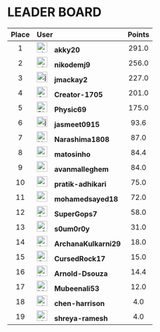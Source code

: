 
# **LEADER BOARD**

| **Place** | **User** | **Points** |
| :-------: | :------- | :------: |
| 1 | <img src="https://avatars.githubusercontent.com/u/126786356?v=4" alt="akky20" width="24" height="24">&emsp;**akky20** | 291.0 |
| 2 | <img src="https://avatars.githubusercontent.com/u/54469384?v=4" alt="nikodemj9" width="24" height="24">&emsp;**nikodemj9** | 256.0 |
| 3 | <img src="https://avatars.githubusercontent.com/u/5486901?v=4" alt="jmackay2" width="24" height="24">&emsp;**jmackay2** | 227.0 |
| 4 | <img src="https://avatars.githubusercontent.com/u/172131969?v=4" alt="Creator-1705" width="24" height="24">&emsp;**Creator-1705** | 201.0 |
| 5 | <img src="https://avatars.githubusercontent.com/u/162324988?v=4" alt="Physic69" width="24" height="24">&emsp;**Physic69** | 175.0 |
| 6 | <img src="https://avatars.githubusercontent.com/u/23265149?v=4" alt="jasmeet0915" width="24" height="24">&emsp;**jasmeet0915** | 93.6 |
| 7 | <img src="https://avatars.githubusercontent.com/u/204998127?v=4" alt="Narashima1808" width="24" height="24">&emsp;**Narashima1808** | 87.0 |
| 8 | <img src="https://avatars.githubusercontent.com/u/40249250?v=4" alt="matosinho" width="24" height="24">&emsp;**matosinho** | 84.4 |
| 9 | <img src="https://avatars.githubusercontent.com/u/7413624?v=4" alt="avanmalleghem" width="24" height="24">&emsp;**avanmalleghem** | 84.0 |
| 10 | <img src="https://avatars.githubusercontent.com/u/106218485?v=4" alt="pratik-adhikari" width="24" height="24">&emsp;**pratik-adhikari** | 75.0 |
| 11 | <img src="https://avatars.githubusercontent.com/u/27130471?v=4" alt="mohamedsayed18" width="24" height="24">&emsp;**mohamedsayed18** | 72.0 |
| 12 | <img src="https://avatars.githubusercontent.com/u/43175555?v=4" alt="SuperGops7" width="24" height="24">&emsp;**SuperGops7** | 58.0 |
| 13 | <img src="https://avatars.githubusercontent.com/u/75070782?v=4" alt="s0um0r0y" width="24" height="24">&emsp;**s0um0r0y** | 31.0 |
| 14 | <img src="https://avatars.githubusercontent.com/u/161116503?v=4" alt="ArchanaKulkarni29" width="24" height="24">&emsp;**ArchanaKulkarni29** | 18.0 |
| 15 | <img src="https://avatars.githubusercontent.com/u/82680922?v=4" alt="CursedRock17" width="24" height="24">&emsp;**CursedRock17** | 15.0 |
| 16 | <img src="https://avatars.githubusercontent.com/u/71880369?v=4" alt="Arnold-Dsouza" width="24" height="24">&emsp;**Arnold-Dsouza** | 14.4 |
| 17 | <img src="https://avatars.githubusercontent.com/u/95215270?v=4" alt="Mubeenali53" width="24" height="24">&emsp;**Mubeenali53** | 12.0 |
| 18 | <img src="https://avatars.githubusercontent.com/u/18173602?v=4" alt="chen-harrison" width="24" height="24">&emsp;**chen-harrison** | 4.0 |
| 19 | <img src="https://avatars.githubusercontent.com/u/214097032?v=4" alt="shreya-ramesh" width="24" height="24">&emsp;**shreya-ramesh** | 4.0 |
